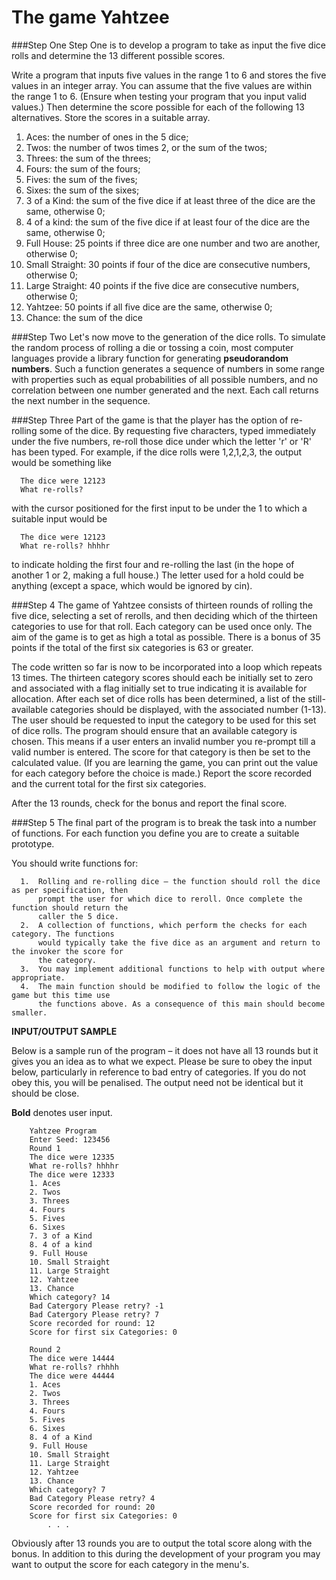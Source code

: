 The game Yahtzee
==============

###Step One
Step One is to develop a program to take as input the five dice rolls and determine the 13
different possible scores.


Write a program that inputs five values in the range 1 to 6 and stores the five values in an integer array. You can assume that the five values are within the range 1 to 6. (Ensure when testing your program that you input valid values.) Then determine the score possible for each of the following 13 alternatives. Store the scores in a suitable array.


1.  Aces: the number of ones in the 5 dice;
2.  Twos: the number of twos times 2, or the sum of the twos;
3.  Threes: the sum of the threes;
4.  Fours: the sum of the fours;
5.  Fives: the sum of the fives;
6.  Sixes: the sum of the sixes;
7.  3 of a Kind: the sum of the five dice if at least three of the dice are the same, otherwise 0;
8.  4 of a kind: the sum of the five dice if at least four of the dice are the same, otherwise 0;
9.  Full House: 25 points if three dice are one number and two are another, otherwise 0;
10.  Small Straight: 30 points if four of the dice are consecutive numbers, otherwise 0;
11.  Large Straight: 40 points if the five dice are consecutive numbers, otherwise 0;
12.  Yahtzee: 50 points if all five dice are the same, otherwise 0;
13.  Chance: the sum of the dice


###Step Two
Let's now move to the generation of the dice rolls. To simulate the random process of rolling a
die or tossing a coin, most computer languages provide a library function for generating **pseudorandom numbers**. Such a function generates a sequence of numbers in some range with properties such as equal probabilities of all possible numbers, and no correlation between one number generated and the next. Each call returns the next number in the sequence.


###Step Three
Part of the game is that the player has the option of re-rolling some of the dice. By requesting
five characters, typed immediately under the five numbers, re-roll those dice under which the
letter 'r' or 'R' has been typed. For example, if the dice rolls were 1,2,1,2,3, the output would be
something like


      The dice were 12123
      What re-rolls?
      
      
with the cursor positioned for the first input to be under the 1 to which a suitable input would be


      The dice were 12123
      What re-rolls? hhhhr
      
      
to indicate holding the first four and re-rolling the last (in the hope of another 1 or 2, making a full house.) The letter used for a hold could be anything (except a space, which would be
ignored by cin).


###Step 4
The game of Yahtzee consists of thirteen rounds of rolling the five dice, selecting a set of rerolls, and then deciding which of the thirteen categories to use for that roll. Each category can be used once only. The aim of the game is to get as high a total as possible. There is a bonus of 35 points if the total of the first six categories is 63 or greater.


The code written so far is now to be incorporated into a loop which repeats 13 times. The
thirteen category scores should each be initially set to zero and associated with a flag initially set to true indicating it is available for allocation. After each set of dice rolls has been determined, a list of the still-available categories should be displayed, with the associated number (1-13). The user should be requested to input the category to be used for this set of dice rolls. The program should ensure that an available category is chosen. This means if a user enters an invalid number you re-prompt till a valid number is entered. The score for that category is then be set to the calculated value. (If you are learning the game, you can print out the value for each category before the choice is made.) Report the score recorded and the current total for the first six categories.


After the 13 rounds, check for the bonus and report the final score.


###Step 5
The final part of the program is to break the task into a number of functions. For each
function you define you are to create a suitable prototype.

You should write functions for:


      1.  Rolling and re-rolling dice – the function should roll the dice as per specification, then
          prompt the user for which dice to reroll. Once complete the function should return the
          caller the 5 dice.
      2.  A collection of functions, which perform the checks for each category. The functions
          would typically take the five dice as an argument and return to the invoker the score for
          the category.
      3.  You may implement additional functions to help with output where appropriate.
      4.  The main function should be modified to follow the logic of the game but this time use
          the functions above. As a consequence of this main should become smaller.
      
      
**INPUT/OUTPUT SAMPLE**


Below is a sample run of the program – it does not have all 13 rounds but it gives you an idea as
to what we expect. Please be sure to obey the input below, particularly in reference to bad entry
of categories. If you do not obey this, you will be penalised. The output need not be identical but
it should be close.


**Bold** denotes user input.


        Yahtzee Program
        Enter Seed: 123456
        Round 1
        The dice were 12335
        What re-rolls? hhhhr
        The dice were 12333
        1. Aces
        2. Twos
        3. Threes
        4. Fours
        5. Fives
        6. Sixes
        7. 3 of a Kind
        8. 4 of a kind
        9. Full House
        10. Small Straight
        11. Large Straight
        12. Yahtzee
        13. Chance
        Which category? 14
        Bad Catergory Please retry? -1
        Bad Catergory Please retry? 7
        Score recorded for round: 12
        Score for first six Categories: 0
        
        Round 2
        The dice were 14444
        What re-rolls? rhhhh
        The dice were 44444
        1. Aces
        2. Twos
        3. Threes
        4. Fours
        5. Fives
        6. Sixes
        8. 4 of a Kind
        9. Full House
        10. Small Straight
        11. Large Straight
        12. Yahtzee
        13. Chance
        Which category? 7
        Bad Category Please retry? 4
        Score recorded for round: 20
        Score for first six Categories: 0
            . . .


Obviously after 13 rounds you are to output the total score along with the bonus. In addition to
this during the development of your program you may want to output the score for each category
in the menu's.
